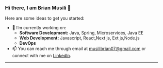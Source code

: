 ### Hi there, I am Brian Musili 👋

Here are some ideas to get you started:
- 🔭 I’m currently working on:
  - **Software Development:** Java, Spring, Microservices, Java EE
  - **Web Development:** Javascript, React,Next js, Ext js,Node.js
  - **DevOps**
- 📫  You can reach me through email at musilibrian07@gmail.com or connect with me on [LinkedIn](https://www.linkedin.com/in/brian-musili-405b1220a/).

---
